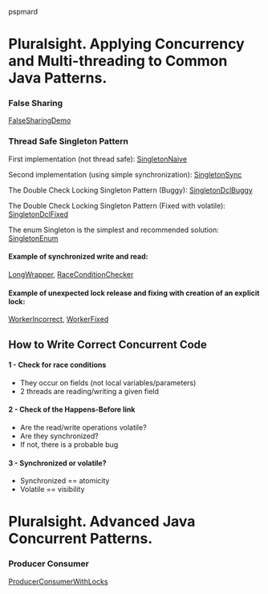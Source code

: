 pspmard

# Pluralsight. Applying Concurrency and Multi-threading to Common Java Patterns.

### False Sharing
[FalseSharingDemo](src/main/java/learn/mt/pspmard/acmtcjp/falsesharing/FalseSharingDemo.java)

### Thread Safe Singleton Pattern
First implementation (not thread safe):
[SingletonNaive](src/main/java/learn/mt/pspmard/acmtcjp/singleton/SingletonNaive.java)

Second implementation (using simple synchronization):
[SingletonSync](src/main/java/learn/mt/pspmard/acmtcjp/singleton/SingletonSync.java)

The Double Check Locking Singleton Pattern (Buggy):
[SingletonDclBuggy](src/main/java/learn/mt/pspmard/acmtcjp/singleton/SingletonDclBuggy.java)

The Double Check Locking Singleton Pattern (Fixed with volatile):
[SingletonDclFixed](src/main/java/learn/mt/pspmard/acmtcjp/singleton/SingletonDclFixed.java)

The enum Singleton is the simplest and recommended solution:
[SingletonEnum](src/main/java/learn/mt/pspmard/acmtcjp/singleton/SingletonEnum.java)

#### Example of synchronized write and read:
[LongWrapper](src/main/java/learn/mt/pspmard/acmtcjp/racestudy/LongWrapper.java),
[RaceConditionChecker](src/main/java/learn/mt/pspmard/acmtcjp/racestudy/RaceConditionChecker.java)

#### Example of unexpected lock release and fixing with creation of an explicit lock:
[WorkerIncorrect](src/main/java/learn/mt/pspmard/acmtcjp/lockmess/WorkerIncorrect.java),
[WorkerFixed](src/main/java/learn/mt/pspmard/acmtcjp/lockmess/WorkerFixed.java)

## How to Write Correct Concurrent Code

#### 1 - Check for race conditions
- They occur on fields (not local variables/parameters)
- 2 threads are reading/writing a given field
#### 2 - Check of the Happens-Before link
- Are the read/write operations volatile?
- Are they synchronized?
- If not, there is a probable bug
#### 3 - Synchronized or volatile?
- Synchronized == atomicity
- Volatile == visibility


# Pluralsight. Advanced Java Concurrent Patterns.

### Producer Consumer
[ProducerConsumerWithLocks](src/main/java/learn/mt/pspmard/ajcp/locks/ProducerConsumerWithLocks.java)
